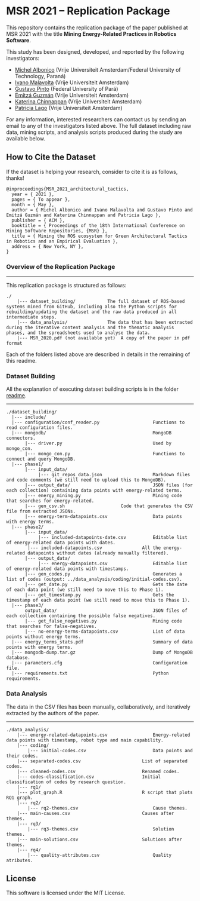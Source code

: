 # MSR 2021 – Replication Package

<!--[![DOI](https://zenodo.org/badge/DOI/10.5281/zenodo.3672050.svg)](https://doi.org/10.5281/zenodo.3672050)-->

This repository contains the replication package of the paper published at MSR 2021 with the title **Mining Energy-Related Practices in Robotics Software**.

This study has been designed, developed, and reported by the following investigators:

- [Michel Albonico](https://michelalbonico.github.io) (Vrije Universiteit Amsterdam/Federal University of Technology, Paraná) 
- [Ivano Malavolta](https://www.ivanomalavolta.com) (Vrije Universiteit Amsterdam)
- [Gustavo Pinto](https://gustavopinto.org/) (Federal University of Pará)
- [Emitzá Guzmán](https://scholar.google.ch/citations?user=cMs97_YAAAAJ&hl=en) (Vrije Universiteit Amsterdam)
- [Katerina Chinnappan](http://katerinachinnppan.com/) (Vrije Universiteit Amsterdam)
- [Patricia Lago](https://www.cs.vu.nl/~patricia/Patricia_Lago/Home.html) (Vrije Universiteit Amsterdam)

For any information, interested researchers can contact us by sending an email to any of the investigators listed above.
The full dataset including raw data, mining scripts, and analysis scripts produced during the study are available below.

## How to Cite the Dataset
If the dataset is helping your research, consider to cite it is as follows, thanks!

```
@inproceedings{MSR_2021_architectural_tactics,
  year = { 2021 },
  pages = { To appear },
  month = { May },
  author = { Michel Albonico and Ivano Malavolta and Gustavo Pinto and Emitzá Guzmán and Katerina Chinnappan and Patricia Lago },
  publisher = { ACM },
  booktitle = { Proceedings of the 18th International Conference on Mining Software Repositories, {MSR} },
  title = { Mining the ROS ecosystem for Green Architectural Tactics in Robotics and an Empirical Evaluation },
  address = { New York, NY },
}
```

### Overview of the Replication Package
---

This replication package is structured as follows:

```
./
    |--- dataset_building/     		  The full dataset of ROS-based systems mined from GitHub, including also the Python scripts for rebuilding/updating the dataset and the raw data produced in all intermediate steps.
    |--- data_analysis/       		  The data that has been extracted during the iterative content analysis and the thematic analysis phases, and the spreadsheets used to analyse the data.
    |--- MSR_2020.pdf (not available yet)  A copy of the paper in pdf format
```

Each of the folders listed above are described in details in the remaining of this readme.

### Dataset Building

All the explanation of executing dataset building scripts is in the folder [readme](https://github.com/S2-group/msr-2021-green-practices-replication-package/blob/main/dataset_building/README.md).

---
```
./dataset_building/
  |--- include/
  |--- configuration/conf_reader.py                    Functions to read configuration files.
  |--- mongodb/                                        MongoDB connectors.
       |--- driver.py                                  Used by mongo_con.
       |--- mongo_con.py                               Functions to connect and query MongoDB. 
  |--- phase1/
       |--- input_data/                                
            |--- git_repos_data.json                   Markdown files and code comments (we still need to upload this to MongoDB).
       |--- output_data/                               JSON files (for each collection) containing data points with energy-related terms.
       |--- energy_mining.py                           Mining code that searches for energy-related.
       |--- gen_csv.sh				       Code that generates the CSV file from extracted JSONs.
       |--- energy-term-datapoints.csv                 Data points with energy terms.
  |--- phase2/
       |--- input_data/
            |--- included-datapoints-date.csv          Editable list of energy-related data points with dates.
	    |--- included-datapoints.csv               All the energy-related datapoints without dates (already manually filtered).
       |--- output_data/
            |--- energy-datapoints.csv                 Editable list of energy-related data points with timestamps.
       |--- gen_codes.py                               Generates a list of codes (output: ../data_analysis/coding/initial-codes.csv).
       |--- get_date.py	                               Gets the date of each data point (we still need to move this to Phase 1).
       |--- get_timestamp.py                           Gets the timestamp of each data point (we still need to move this to Phase 1).
  |--- phase3/
       output_data/                                    JSON files of each collection containing the possible false negatives.
       |--- get_false_negatives.py                     Mining code that searches for false-negatives.
       |--- no-energy-terms-datapoints.csv             List of data points without energy terms.
  |--- energy_terms_stats.pdf                          Summary of data points with energy terms.
  |--- mongodb-dump.tar.gz                             Dump of MongoDB database.
  |--- parameters.cfg                                  Configuration file.
  |--- requirements.txt                                Python requirements.
```

### Data Analysis

The data in the CSV files has been manually, collaboratively, and iteratively extracted by the authors of the paper. 

---
```
./data_analysis/
    |--- energy-related-datapoints.csv                 Energy-related data points with timestamp, robot type and main capability.
    |--- coding/
        |--- initial-codes.csv                         Data points and their codes.
	|--- separated-codes.csv                       List of separated codes.
	|--- cleaned-codes.csv                         Renamed codes.
	|--- codes-classification.csv                  Initial classification of codes by research question.
    |--- rq1/
	|--- plot_graph.R                              R script that plots RQ1 graph.
    |--- rq2/
        |--- rq2-themes.csv                            Cause themes.               
	|--- main-causes.csv                           Causes after themes.
    |--- rq3/
        |--- rq3-themes.csv                            Solution themes.
	|--- main-solutions.csv                        Solutions after themes.
    |--- rq4/
    	|--- quality-attributes.csv                    Quality atributes.
```

## License

This software is licensed under the MIT License.
